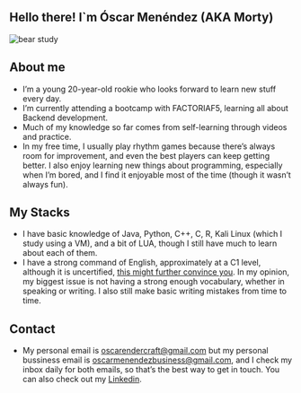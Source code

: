 ## Hello there! I`m Óscar Menéndez (AKA Morty)

![bear study](https://github.com/user-attachments/assets/1acca293-b2d1-4d3f-a328-e608220f94d2)

##  About me

*  I’m a young 20-year-old rookie who looks forward to learn new stuff every day.
*  I’m currently attending a bootcamp with FACTORIAF5, learning all about Backend development.
*  Much of my knowledge so far comes from self-learning through videos and practice.
*  In my free time, I usually play rhythm games because there’s always room for improvement, and even the best players can keep getting better. I also enjoy learning new things about programming, especially when I’m bored, and I find it enjoyable most of the time (though it wasn’t always fun).

## My Stacks

*  I have basic knowledge of Java, Python, C++, C, R, Kali Linux (which I study using a VM), and a bit of LUA, though I still have much to learn about each of them.
*  I have a strong command of English, approximately at a C1 level, although it is uncertified, [this might further convince you](https://cert.efset.org/en/5Ss2Uj). In my opinion, my biggest issue is not having a strong enough vocabulary, whether in speaking or writing. I also still make basic writing mistakes from time to time.

## Contact

*  My personal email is oscarendercraft@gmail.com but my personal bussiness email is oscarmenendezbusiness@gmail.com, and I check my inbox daily for both emails, so that’s the best way to get in touch. You can also check out my [Linkedin](https://www.linkedin.com/in/%C3%B3scar-men%C3%A9ndez-barrio-b3753a32b/).
